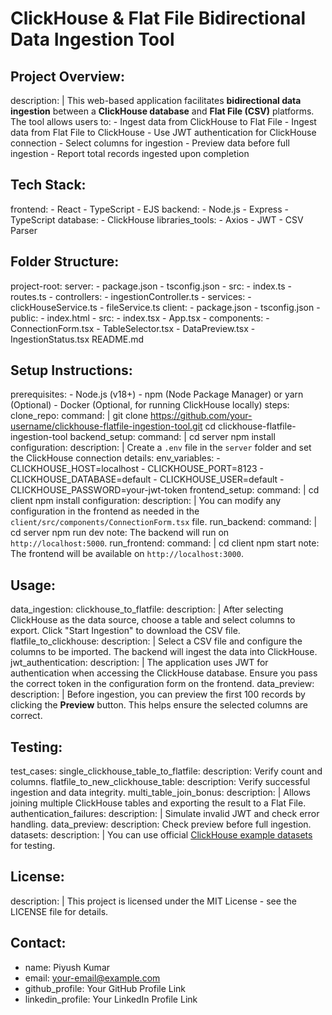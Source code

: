 # ClickHouse & Flat File Bidirectional Data Ingestion Tool

## Project Overview:
  description: |
    This web-based application facilitates **bidirectional data ingestion** between a **ClickHouse database** and **Flat File (CSV)** platforms. The tool allows users to:
      - Ingest data from ClickHouse to Flat File
      - Ingest data from Flat File to ClickHouse
      - Use JWT authentication for ClickHouse connection
      - Select columns for ingestion
      - Preview data before full ingestion
      - Report total records ingested upon completion

## Tech Stack:
  frontend:
    - React
    - TypeScript
    - EJS
  backend:
    - Node.js
    - Express
    - TypeScript
  database:
    - ClickHouse
  libraries_tools:
    - Axios
    - JWT
    - CSV Parser

## Folder Structure:
  project-root:
    server:
      - package.json
      - tsconfig.json
      - src:
          - index.ts
          - routes.ts
          - controllers:
              - ingestionController.ts
          - services:
              - clickHouseService.ts
              - fileService.ts
    client:
      - package.json
      - tsconfig.json
      - public:
          - index.html
      - src:
          - index.tsx
          - App.tsx
          - components:
              - ConnectionForm.tsx
              - TableSelector.tsx
              - DataPreview.tsx
              - IngestionStatus.tsx
    README.md

## Setup Instructions:
  prerequisites:
    - Node.js (v18+)
    - npm (Node Package Manager) or yarn (Optional)
    - Docker (Optional, for running ClickHouse locally)
  steps:
    clone_repo:
      command: |
        git clone https://github.com/your-username/clickhouse-flatfile-ingestion-tool.git
        cd clickhouse-flatfile-ingestion-tool
    backend_setup:
      command: |
        cd server
        npm install
      configuration:
        description: |
          Create a `.env` file in the `server` folder and set the ClickHouse connection details:
        env_variables:
          - CLICKHOUSE_HOST=localhost
          - CLICKHOUSE_PORT=8123
          - CLICKHOUSE_DATABASE=default
          - CLICKHOUSE_USER=default
          - CLICKHOUSE_PASSWORD=your-jwt-token
    frontend_setup:
      command: |
        cd client
        npm install
      configuration:
        description: |
          You can modify any configuration in the frontend as needed in the `client/src/components/ConnectionForm.tsx` file.
    run_backend:
      command: |
        cd server
        npm run dev
      note: The backend will run on `http://localhost:5000`.
    run_frontend:
      command: |
        cd client
        npm start
      note: The frontend will be available on `http://localhost:3000`.

## Usage:
  data_ingestion:
    clickhouse_to_flatfile:
      description: |
        After selecting ClickHouse as the data source, choose a table and select columns to export. Click "Start Ingestion" to download the CSV file.
    flatfile_to_clickhouse:
      description: |
        Select a CSV file and configure the columns to be imported. The backend will ingest the data into ClickHouse.
  jwt_authentication:
    description: |
      The application uses JWT for authentication when accessing the ClickHouse database. Ensure you pass the correct token in the configuration form on the frontend.
  data_preview:
    description: |
      Before ingestion, you can preview the first 100 records by clicking the **Preview** button. This helps ensure the selected columns are correct.

## Testing:
  test_cases:
    single_clickhouse_table_to_flatfile:
      description: Verify count and columns.
    flatfile_to_new_clickhouse_table:
      description: Verify successful ingestion and data integrity.
    multi_table_join_bonus:
      description: |
        Allows joining multiple ClickHouse tables and exporting the result to a Flat File.
    authentication_failures:
      description: |
        Simulate invalid JWT and check error handling.
    data_preview:
      description: Check preview before full ingestion.
  datasets:
    description: |
      You can use official [ClickHouse example datasets](https://clickhouse.com/docs/en/getting-started/example-datasets/) for testing.

## License:
  description: |
    This project is licensed under the MIT License - see the LICENSE file for details.

## Contact:
  - name: Piyush Kumar
  - email: your-email@example.com
  - github_profile: Your GitHub Profile Link
  - linkedin_profile: Your LinkedIn Profile Link

